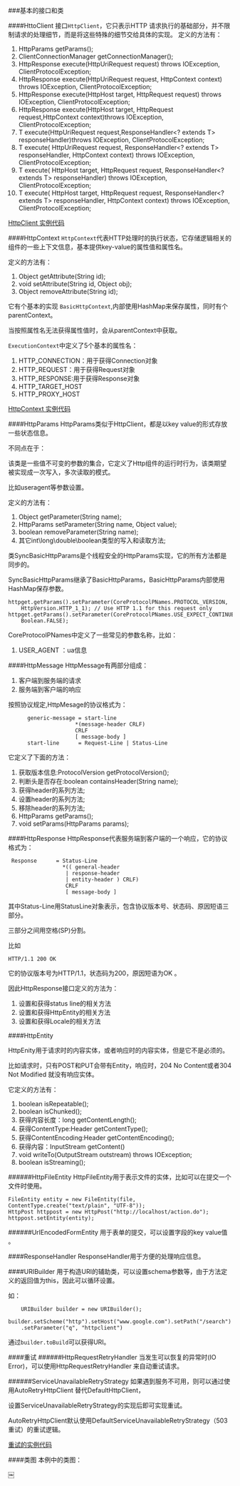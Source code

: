 ###基本的接口和类

####HttoClient
接口`HttpClient`，它只表示HTTP 请求执行的基础部分，并不限制请求的处理细节，而是将这些特殊的细节交给具体的实现。
定义的方法有：

1.	 HttpParams getParams();
2.	 ClientConnectionManager getConnectionManager();
3.	 HttpResponse execute(HttpUriRequest request) throws IOException, ClientProtocolException;
4.	 HttpResponse execute(HttpUriRequest request, HttpContext context) throws IOException, ClientProtocolException;
5.	 HttpResponse execute(HttpHost target, HttpRequest request) throws IOException, ClientProtocolException;
6.	 HttpResponse execute(HttpHost target, HttpRequest request,HttpContext context)throws IOException, ClientProtocolException;
7.	 <T> T execute(HttpUriRequest request,ResponseHandler<? extends T> responseHandler)throws IOException, ClientProtocolException;
8.	 <T> T execute(
            HttpUriRequest request,
            ResponseHandler<? extends T> responseHandler,
            HttpContext context)
        throws IOException, ClientProtocolException;
9.	<T> T execute(
            HttpHost target,
            HttpRequest request,
            ResponseHandler<? extends T> responseHandler)
        throws IOException, ClientProtocolException;
10.	<T> T execute(
            HttpHost target,
            HttpRequest request,
            ResponseHandler<? extends T> responseHandler,
            HttpContext context)
        throws IOException, ClientProtocolException;
        
[HttpClient 实例代码](https://github.com/llohellohe/httpclient/blob/master/httpclient/src/test/java/yangqi/hc/HttpClientTest.java) 
        

####HttpContext
`HttpContext`代表HTTP处理时的执行状态，它存储逻辑相关的组件的一些上下文信息，基本提供key-value的属性值和属性名。

定义的方法有：

1.	 Object getAttribute(String id);
2.	 void setAttribute(String id, Object obj);
3.	 Object removeAttribute(String id);

它有个基本的实现 `BasicHttpContext`,内部使用HashMap来保存属性，同时有个parentContext。

当按照属性名无法获得属性值时，会从parentContext中获取。


`ExecutionContext`中定义了5个基本的属性名：

1.	HTTP_CONNECTION：用于获得Connection对象
2.	HTTP_REQUEST：用于获得Request对象
3.	HTTP_RESPONSE:用于获得Response对象
4.	HTTP_TARGET_HOST
5.	HTTP_PROXY_HOST

[HttpContext 实例代码](https://github.com/llohellohe/httpclient/blob/master/httpclient/src/test/java/yangqi/hc/HttpContextTest.java)

####HttpParams
HttpParams类似于HttpClient，都是以key value的形式存放一些状态信息。

不同点在于：

该类是一些值不可变的参数的集合，它定义了Http组件的运行时行为，该类期望被实现成一次写入，多次读取的模式。

比如useragent等参数设置。

定义的方法有：

1.	Object getParameter(String name);
2.	HttpParams setParameter(String name, Object value);
3.	boolean removeParameter(String name);
4.	其它int\long\double\boolean类型的写入和读取方法;


类SyncBasicHttpParams是个线程安全的HttpParams实现，它的所有方法都是同步的。

SyncBasicHttpParams继承了BasicHttpParams，BasicHttpParams内部使用HashMap保存参数。


	httpget.getParams().setParameter(CoreProtocolPNames.PROTOCOL_VERSION,	    HttpVersion.HTTP_1_1); // Use HTTP 1.1 for this request only	httpget.getParams().setParameter(CoreProtocolPNames.USE_EXPECT_CONTINUE,	    Boolean.FALSE);
	    
CoreProtocolPNames中定义了一些常见的参数名称，比如：

1.	USER_AGENT ：ua信息	    

####HttpMessage
HttpMessage有两部分组成：

1.	客户端到服务端的请求
2.	服务端到客户端的响应

按照协议规定,HttpMesage的协议格式为：

	      generic-message = start-line
                         *(message-header CRLF)                       
                         CRLF
                         [ message-body ]
          start-line      = Request-Line | Status-Line
          
它定义了下面的方法：

1.	获取版本信息:ProtocolVersion getProtocolVersion();
2.	判断头是否存在:boolean containsHeader(String name);
3.	获得header的系列方法;
4.	设置header的系列方法;
5.	移除header的系列方法;
6.	HttpParams getParams();
7.	void setParams(HttpParams params);

####HttpResponse
HttpResponse代表服务端到客户端的一个响应，它的协议格式为：

     Response      = Status-Line
                     *(( general-header
                      | response-header
                      | entity-header ) CRLF)
                      CRLF
                      [ message-body ]
                      
 其中Status-Line用StatusLine对象表示，包含协议版本号、状态码、原因短语三部分。
 
 三部分之间用空格(SP)分割。
 
 比如
 
 	HTTP/1.1 200 OK
 	
 它的协议版本号为HTTP/1.1，状态码为200，原因短语为OK 。
 
 因此HttpResponse接口定义的方法为：
 
 1.	设置和获得status line的相关方法
 2.	设置和获得HttpEntity的相关方法
 3.	设置和获得Locale的相关方法
 
####HttpEntity
 
HttpEnity用于请求时的内容实体，或者响应时的内容实体，但是它不是必须的。

比如请求时，只有POST和PUT会带有Entity，响应时，204 No Content或者304 Not Modified 就没有响应实体。

 
 它定义的方法有：
 
 1.	boolean isRepeatable();
 2.	boolean isChunked();
 3.	获得内容长度：long getContentLength();
 4.	获得ContentType:Header getContentType();
 5.	获得ContentEncoding:Header getContentEncoding();
 6.	获得内容：InputStream getContent()
 7.	void writeTo(OutputStream outstream) throws IOException;
 8.	boolean isStreaming(); 
 
######HttpFileEntity 
HttpFileEntity用于表示文件的实体，比如可以在提交一个文件时使用。

	FileEntity entity = new FileEntity(file, ContentType.create("text/plain", "UTF-8"));	HttpPost httppost = new HttpPost("http://localhost/action.do");	httppost.setEntity(entity);  
######UrlEncodedFormEntity
用于表单的提交，可以设置字段的key value值 。


####ResponseHandler
ResponseHandler用于方便的处理响应信息。

 
 
####URIBuilder
用于构造URI的辅助类，可以设置schema参数等，由于方法定义的返回值为this，因此可以循环设置。

如：

		URIBuilder builder = new URIBuilder();		builder.setScheme("http").setHost("www.google.com").setPath("/search")	    .setParameter("q", "httpclient")
	
通过`builder.toBuild`可以获得URI。	


####重试
######HttpRequestRetryHandler
当发生可以恢复的异常时(IO Error)，可以使用HttpRequestRetryHandler 来自动重试请求。

######ServiceUnavailableRetryStrategy
如果遇到服务不可用，则可以通过使用AutoRetryHttpClient 替代DefaultHttpClient，

设置ServiceUnavailableRetryStrategy的实现后即可实现重试。

AutoRetryHttpClient默认使用DefaultServiceUnavailableRetryStrategy（503重试）的重试逻辑。

[重试的实例代码](https://github.com/llohellohe/httpclient/blob/master/httpclient/src/test/java/yangqi/hc/AutoRetryClientTest.java)


####类图
本例中的类图：

￼
